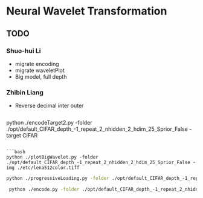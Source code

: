 # Neural Wavelet Transformation

## TODO

### Shuo-hui Li

- migrate encoding
- migrate waveletPlot
- Big model, full depth

### Zhibin Liang

- Reverse decimal inter outer

  
  ```bash
python ./encodeTarget2.py -folder ./opt/default_CIFAR_depth_-1_repeat_2_nhidden_2_hdim_25_Sprior_False -target CIFAR
  ```
  
  ```bash
 python ./plotBigWavelet.py -folder ./opt/default_CIFAR_depth_-1_repeat_2_nhidden_2_hdim_25_Sprior_False -img ./etc/lena512color.tiff
  ```
  
```bash
python ./progressiveLoading.py -folder ./opt/default_CIFAR_depth_-1_repeat_2_nhidden_2_hdim_25_Sprior_False
```
  
  
```bash
 python ./encode.py -folder ./opt/default_CIFAR_depth_-1_repeat_2_nhidden_2_hdim_25_Sprior_False
```
  

